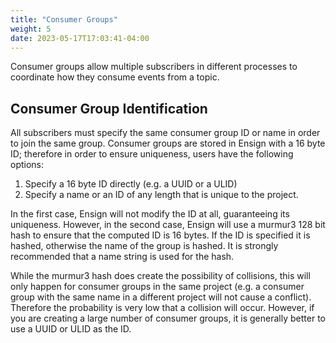 ```yaml
---
title: "Consumer Groups"
weight: 5
date: 2023-05-17T17:03:41-04:00
---
```


Consumer groups allow multiple subscribers in different processes to coordinate how they consume events from a topic.

<!--more-->

## Consumer Group Identification

All subscribers must specify the same consumer group ID or name in order to join the same group. Consumer groups are stored in Ensign with a 16 byte ID; therefore in order to ensure uniqueness, users have the following options:

1. Specify a 16 byte ID directly (e.g. a UUID or a ULID)
2. Specify a name or an ID of any length that is unique to the project.

In the first case, Ensign will not modify the ID at all, guaranteeing its uniqueness. However, in the second case, Ensign will use a murmur3 128 bit hash to ensure that the computed ID is 16 bytes. If the ID is specified it is hashed, otherwise the name of the group is hashed. It is strongly recommended that a name string is used for the hash.

While the murmur3 hash does create the possibility of collisions, this will only happen for consumer groups in the same project (e.g. a consumer group with the same name in a different project will not cause a conflict). Therefore the probability is very low that a collision will occur. However, if you are creating a large number of consumer groups, it is generally better to use a UUID or ULID as the ID.